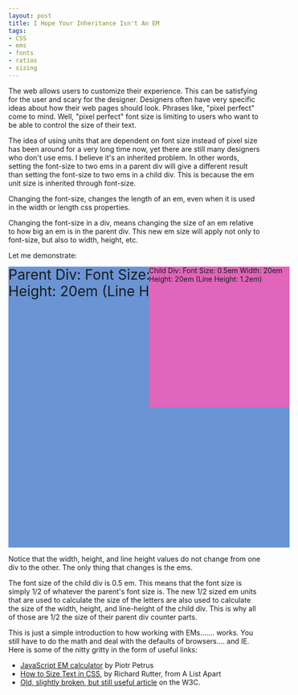 ```yaml
---
layout: post
title: I Hope Your Inheritance Isn't An EM
tags:
- CSS
- ems
- fonts
- ratios
- sizing
---
```

The web allows users to customize their experience. This can be satisfying for the user and scary for the designer.
Designers often have very specific ideas about how their web pages should look. Phrases like, "pixel perfect" come to
mind. Well, "pixel perfect" font size is limiting to users who want to be able to control the size of their text.

The idea of using units that are dependent on font size instead of pixel size has been around for a very long time now,
yet there are still many designers who don't use ems. I believe it's an inherited problem. In other words, setting the
font-size to two ems in a parent div will give a different result than setting the font-size to two ems in a child div.
This is because the em unit size is inherited through font-size.

Changing the font-size, changes the length of an em, even when it is used in the width or length css properties.

Changing the font-size in a div, means changing the size of an em relative to how big an em is in the parent div. This
new em size will apply not only to font-size, but also to width, height, etc.

Let me demonstrate:

<div style="background-color: #6a94d4; width: 20em; height: 20em; font-size: 2em; line-height: 1.2em; position: relative;">Parent Div:
    Font Size: 2em
    Width: 20em
    Height: 20em
    (Line Height: 1.2em)
        <div style="background-color: #e065bb; width: 20em; height: 20em; font-size: 0.5em; line-height: 1.2em; position: absolute; top: 0; right: 0;">Child Div:
        Font Size: 0.5em
        Width: 20em
        Height: 20em
        (Line Height: 1.2em)
        </div>
</div>

Notice that the width, height, and line height values do not change from one div to the other. The only thing that
changes is the ems.

The font size of the child div is 0.5 em. This means that the font size is simply 1/2 of whatever the parent's font size
is. The new 1/2 sized em units that are used to calculate the size of the letters are also used to calculate the size of
the width, height, and line-height of the child div. This is why all of those are 1/2 the size of their parent div
counter parts.

This is just a simple introduction to how working with EMs....... works. You still have to do the math and deal with the
defaults of browsers.... and IE. Here is some of the nitty gritty in the form of useful links:

* [JavaScript EM calculator](http://riddle.pl/emcalc/) by Piotr Petrus
* [How to Size Text in CSS](http://www.alistapart.com/articles/howtosizetextincss/), by Richard Rutter, from A List Apart
* [Old, slightly broken, but still useful article](http://www.w3.org/WAI/GL/css2em.htm) on the W3C.
